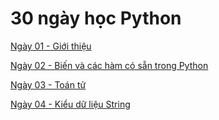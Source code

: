 # 30 ngày học Python

[Ngày 01 - Giới thiệu](./01_Day_Introduction/day01.md)

[Ngày 02 - Biến và các hàm có sẵn trong Python](./02_Day_Variables_builtin_Funtion/day02.md)

[Ngày 03 - Toán tử](./03_Day_Operators/day03.md)

[Ngày 04 - Kiểu dữ liệu String](./04_Day_String/day04.md)

